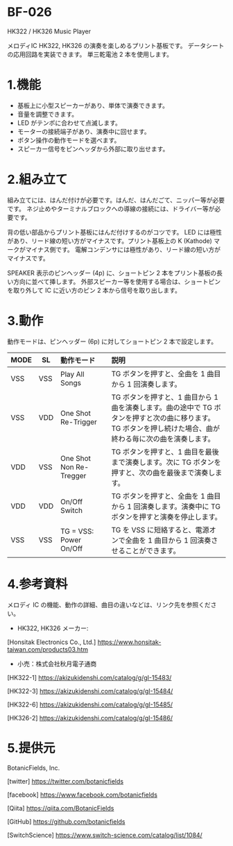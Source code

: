 # BF-026

HK322 / HK326 Music Player

メロディIC HK322, HK326 の演奏を楽しめるプリント基板です。
データシートの応用回路を実装できます。
単三乾電池 2 本を使用します。

# 1.機能

- 基板上に小型スピーカーがあり、単体で演奏できます。
- 音量を調整できます。
- LED がテンポに合わせて点滅します。
- モーターの接続端子があり、演奏中に回せます。
- ボタン操作の動作モードを選べます。
- スピーカー信号をピンヘッダから外部に取り出せます。

# 2.組み立て

組み立てには、はんだ付けが必要です。はんだ、はんだごて、ニッパー等が必要です。
ネジ止めやターミナルブロックへの導線の接続には、ドライバー等が必要です。

背の低い部品からプリント基板にはんだ付けするのがコツです。
LED には極性があり、リード線の短い方がマイナスです。プリント基板上の K (Kathode) マークがマイナス側です。
電解コンデンサには極性があり、リード線の短い方がマイナスです。

SPEAKER 表示のピンヘッダー (4p) に、ショートピン 2 本をプリント基板の長い方向に並べて挿します。
外部スピーカー等を使用する場合は、ショートピンを取り外して IC に近い方のピン 2 本から信号を取り出します。

# 3.動作

動作モードは、ピンヘッダー (6p) に対してショートピン 2 本で設定します。


| MODE | SL | 動作モード　| 説明　|
|---|---|:----|:--|
| VSS | VSS | Play All Songs　| TG ボタンを押すと、全曲を 1 曲目から 1 回演奏します。 |
| VSS | VDD | One Shot Re-Trigger | TG ボタンを押すと、1 曲目から 1 曲を演奏します。曲の途中で TG ボタンを押すと次の曲に移ります。TG ボタンを押し続けた場合、曲が終わる毎に次の曲を演奏します。 |
| VDD | VSS | One Shot Non Re-Tregger　| TG ボタンを押すと、1 曲目を最後まで演奏します。次に TG ボタンを押すと、次の曲を最後まで演奏します。 |
| VDD | VDD | On/Off Switch　| TG ボタンを押すと、全曲を 1 曲目から 1 回演奏します。演奏中に TG ボタンを押すと演奏を停止します。 |
| VSS | VSS | TG = VSS: Power On/Off　| TG を VSS に短絡すると、電源オンで全曲を 1 曲目から 1 回演奏させることができます。|

# 4.参考資料

メロディ IC の機能、動作の詳細、曲目の違いなどは、リンク先を参照ください。

- HK322, HK326 メーカー:

[Honsitak Electronics Co., Ltd.] https://www.honsitak-taiwan.com/products03.htm

- 小売：株式会社秋月電子通商

[HK322-1] https://akizukidenshi.com/catalog/g/gI-15483/

[HK322-3] https://akizukidenshi.com/catalog/g/gI-15484/

[HK322-6] https://akizukidenshi.com/catalog/g/gI-15485/

[HK326-2] https://akizukidenshi.com/catalog/g/gI-15486/


# 5.提供元

BotanicFields, Inc.

[twitter] https://twitter.com/botanicfields

[facebook] https://www.facebook.com/botanicfields

[Qiita] https://qiita.com/BotanicFields

[GitHub] https://github.com/botanicfields

[SwitchScience] https://www.switch-science.com/catalog/list/1084/
